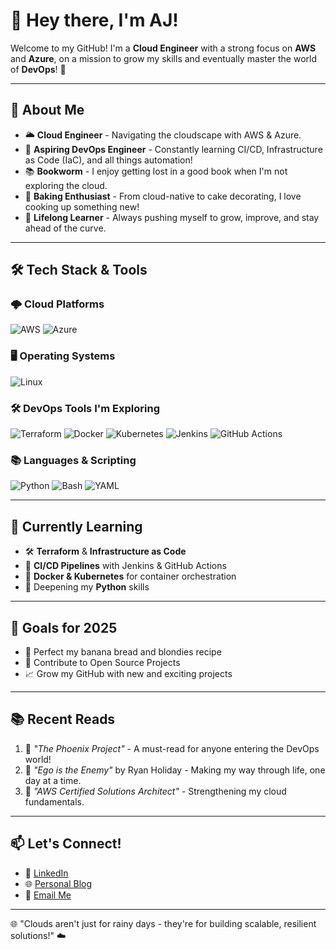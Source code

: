 # 👋 Hey there, I'm AJ!

Welcome to my GitHub! I'm a **Cloud Engineer** with a strong focus on **AWS** and **Azure**, on a mission to grow my skills and eventually master the world of **DevOps**! 🚀

---

## 🌟 About Me

- 🌥 **Cloud Engineer** - Navigating the cloudscape with AWS & Azure.
- 🎯 **Aspiring DevOps Engineer** - Constantly learning CI/CD, Infrastructure as Code (IaC), and all things automation!
- 📚 **Bookworm** - I enjoy getting lost in a good book when I'm not exploring the cloud.
- 🍰 **Baking Enthusiast** - From cloud-native to cake decorating, I love cooking up something new!
- 🌱 **Lifelong Learner** - Always pushing myself to grow, improve, and stay ahead of the curve.

---

## 🛠️ Tech Stack & Tools

### 🌩 Cloud Platforms
![AWS](https://img.shields.io/badge/AWS-%23FF9900.svg?style=for-the-badge&logo=amazon-aws&logoColor=white)
![Azure](https://img.shields.io/badge/Azure-%230072C6.svg?style=for-the-badge&logo=microsoft-azure&logoColor=white)

### 🖥 Operating Systems
![Linux](https://img.shields.io/badge/Linux-%23FCC624.svg?style=for-the-badge&logo=linux&logoColor=black)

### 🛠 DevOps Tools I'm Exploring
![Terraform](https://img.shields.io/badge/Terraform-%23623CE4.svg?style=for-the-badge&logo=terraform&logoColor=white)
![Docker](https://img.shields.io/badge/Docker-%232496ED.svg?style=for-the-badge&logo=docker&logoColor=white)
![Kubernetes](https://img.shields.io/badge/Kubernetes-%23326CE5.svg?style=for-the-badge&logo=kubernetes&logoColor=white)
![Jenkins](https://img.shields.io/badge/Jenkins-%23D24939.svg?style=for-the-badge&logo=jenkins&logoColor=white)
![GitHub Actions](https://img.shields.io/badge/GitHub%20Actions-%232088FF.svg?style=for-the-badge&logo=github-actions&logoColor=white)

### 📚 Languages & Scripting
![Python](https://img.shields.io/badge/Python-%233776AB.svg?style=for-the-badge&logo=python&logoColor=white)
![Bash](https://img.shields.io/badge/Bash-%234EAA25.svg?style=for-the-badge&logo=gnu-bash&logoColor=white)
![YAML](https://img.shields.io/badge/YAML-%23CB171E.svg?style=for-the-badge&logo=yaml&logoColor=white)

---

## 🌱 Currently Learning

- 🛠 **Terraform** & **Infrastructure as Code**  
- 🔄 **CI/CD Pipelines** with Jenkins & GitHub Actions  
- 🐳 **Docker & Kubernetes** for container orchestration  
- 🐍 Deepening my **Python** skills

---

## 🎯 Goals for 2025
  
- 🍰 Perfect my banana bread and blondies recipe  
- 🚀 Contribute to Open Source Projects  
- 📈 Grow my GitHub with new and exciting projects  

---

## 📚 Recent Reads

1. 📘 *"The Phoenix Project"* - A must-read for anyone entering the DevOps world!
 2. 📙 *"Ego is the Enemy"* by Ryan Holiday - Making my way through life, one day at a time.
3. 📗 *"AWS Certified Solutions Architect"* - Strengthening my cloud fundamentals.

---

## 📫 Let's Connect!

- 💼 [LinkedIn](https://wwww.linkedin.com/in/ajokekeshiro)
- 🌐 [Personal Blog](https://ajokekeshiro.com/)
- 📧 [Email Me](mailto:ajkeshy@gmail.com)

---

🌐 "Clouds aren't just for rainy days - they're for building scalable, resilient solutions!" ☁️
